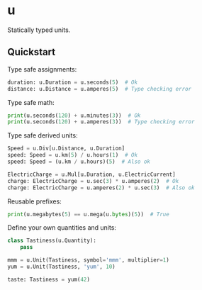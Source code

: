 # u

Statically typed units.

## Quickstart

Type safe assignments:

```python
duration: u.Duration = u.seconds(5)  # Ok
distance: u.Distance = u.amperes(5)  # Type checking error
```

Type safe math:

```python
print(u.seconds(120) + u.minutes(3))  # Ok
print(u.seconds(120) + u.amperes(3))  # Type checking error
```

Type safe derived units:

```python
Speed = u.Div[u.Distance, u.Duration]
speed: Speed = u.km(5) / u.hours(1)  # Ok
speed: Speed = (u.km / u.hours)(5)  # Also ok

ElectricCharge = u.Mul[u.Duration, u.ElectricCurrent]
charge: ElectricCharge = u.sec(3) * u.amperes(2)  # Ok
charge: ElectricCharge = u.amperes(2) * u.sec(3)  # Also ok
```

Reusable prefixes:

```python
print(u.megabytes(5) == u.mega(u.bytes)(5))  # True
```

Define your own quantities and units:

```python
class Tastiness(u.Quantity):
    pass

mmm = u.Unit(Tastiness, symbol='mmm', multiplier=1)
yum = u.Unit(Tastiness, 'yum', 10)

taste: Tastiness = yum(42)
```
